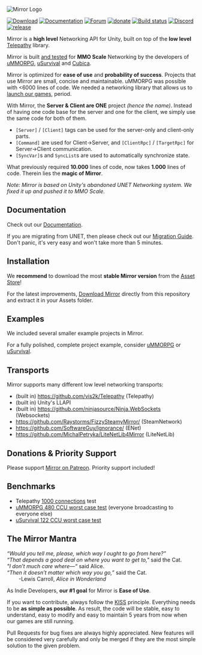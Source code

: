 ![Mirror Logo](https://i.imgur.com/aZRKBeh.png)

[![Download](https://img.shields.io/badge/asset_store-brightgreen.svg)](https://www.assetstore.unity3d.com/#!/content/129321)
[![Documentation](https://img.shields.io/badge/documentation-brightgreen.svg)](https://vis2k.github.io/Mirror/)
[![Forum](https://img.shields.io/badge/forum-brightgreen.svg)](https://forum.unity.com/threads/mirror-networking-for-unity-aka-hlapi-community-edition.425437/)
[![donate](https://img.shields.io/badge/donations-brightgreen.svg)](https://www.patreon.com/MirrorTelepathy)
[![Build status](https://img.shields.io/appveyor/ci/vis2k73562/hlapi-community-edition/Mirror.svg)](https://ci.appveyor.com/project/vis2k73562/hlapi-community-edition/branch/mirror)
[![Discord](https://img.shields.io/discord/343440455738064897.svg)](https://discordapp.com/invite/N9QVxbM)
[![release](https://img.shields.io/github/release/vis2k/Mirror.svg)](https://github.com/vis2k/Mirror/releases/latest)

Mirror is a **high level** Networking API for Unity, built on top of the **low level** [Telepathy](https://github.com/vis2k/Telepathy) library.

Mirror is built [and tested](https://www.youtube.com/watch?v=mDCNff1S9ZU) for **MMO Scale** Networking by the developers of [uMMORPG](https://www.assetstore.unity3d.com/#!/content/51212), [uSurvival](https://www.assetstore.unity3d.com/#!/content/95015) and [Cubica](https://cubica.net).

Mirror is optimized for **ease of use** and **probability of success**. Projects that use Mirror are small, concise and maintainable. uMMORPG was possible with <6000 lines of code. We needed a networking library that allows us to [launch our games](https://ummorpg.net/showcase/), period.

With Mirror, the **Server & Client are ONE** project _(hence the name)_. Instead of having one code base for the server and one for the client, we simply use the same code for both of them.
* `[Server]` / `[Client]` tags can be used for the server-only and client-only parts.
* `[Command]` are used for Client->Server, and `[ClientRpc]` / `[TargetRpc]` for Server->Client communication.
* `[SyncVar]`s and `SyncList`s are used to automatically synchronize state.

What previously required **10.000** lines of code, now takes **1.000** lines of code. Therein lies the **magic of Mirror**.

_Note: Mirror is based on Unity's abandoned UNET Networking system. We fixed it up and pushed it to MMO Scale._

## Documentation
Check out our [Documentation](https://vis2k.github.io/Mirror/).

If you are migrating from UNET, then please check out our [Migration Guide](https://vis2k.github.io/Mirror/General/Migration). Don't panic, it's very easy and won't take more than 5 minutes.

## Installation
We **recommend** to download the most **stable Mirror version** from the [Asset Store](https://www.assetstore.unity3d.com/#!/content/129321)!

For the latest improvements, [Download Mirror](https://github.com/vis2k/Mirror/releases) directly from this repository and extract it in your Assets folder.

## Examples
We included several smaller example projects in Mirror.

For a fully polished, complete project example, consider [uMMORPG](https://www.assetstore.unity3d.com/#!/content/51212) or [uSurvival](https://www.assetstore.unity3d.com/#!/content/95015).

## Transports
Mirror supports many different low level networking transports:

* (built in) https://github.com/vis2k/Telepathy (Telepathy)
* (built in) Unity's LLAPI
* (built in) https://github.com/ninjasource/Ninja.WebSockets (Websockets)
* https://github.com/Raystorms/FizzySteamyMirror/ (SteamNetwork)
* https://github.com/SoftwareGuy/Ignorance/ (ENet)
* https://github.com/MichalPetryka/LiteNetLib4Mirror (LiteNetLib)

## Donations & Priority Support
Please support [Mirror on Patreon](https://www.patreon.com/MirrorTelepathy). Priority support included!

## Benchmarks
* Telepathy [1000 connections](https://github.com/vis2k/Telepathy) test
* [uMMORPG 480 CCU worst case test](https://youtu.be/mDCNff1S9ZU) (everyone broadcasting to everyone else)
* [uSurvival 122 CCU worst case test](https://docs.google.com/document/d/e/2PACX-1vT28FcGXYlbG8gwi8DhD914n7K-wCAE8qhfetPkSli96ikc1Td3zJO1IiwVhfPVtKUHF0l3N7ZkM5GU/pub#h.pwbvffnwcewe)

## The Mirror Mantra
_“Would you tell me, please, which way I ought to go from here?”_<br/>
_“That depends a good deal on where you want to get to,"_ said the Cat.<br/>
_"I don’t much care where—“_ said Alice.<br/>
_“Then it doesn’t matter which way you go,”_ said the Cat.<br/>
&nbsp;&nbsp;&nbsp;&nbsp;&nbsp;&nbsp;&nbsp;&nbsp;-Lewis Carroll, _Alice in Wonderland_

As Indie Developers,  **our #1 goal** for Mirror is **Ease of Use**.

If you want to contribute, always follow the [KISS](https://en.wikipedia.org/wiki/KISS_principle) principle. Everything needs to be **as simple as possible**. As result, the code will be stable, easy to understand, easy to modify and easy to maintain 5 years from now when our games are still running.

Pull Requests for bug fixes are always highly appreciated. New features will be considered very carefully and only be merged if they are the most simple solution to the given problem.